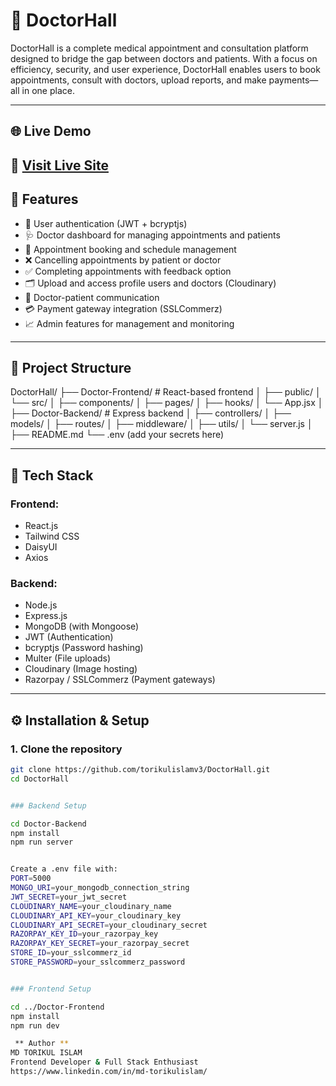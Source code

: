 # 🏥 DoctorHall

DoctorHall is a complete medical appointment and consultation platform designed to bridge the gap
between doctors and patients. With a focus on efficiency, security, and user experience, DoctorHall
enables users to book appointments, consult with doctors, upload reports,
and make payments—all in one place.

---
## 🌐 Live Demo

🔗 [Visit Live Site](https://doctor-frontend-v2x6.onrender.com)
---

## 🌟 Features

- 🔐 User authentication (JWT + bcryptjs)
- 🩺 Doctor dashboard for managing appointments and patients
- 📅 Appointment booking and schedule management
- ❌ Cancelling appointments by patient or doctor
- ✅ Completing appointments with feedback option
- 🗂️ Upload and access profile users and doctors (Cloudinary)
- 💬 Doctor-patient communication
- 💳 Payment gateway integration (SSLCommerz)
- 📈 Admin features for management and monitoring

---

## 📁 Project Structure

DoctorHall/
├── Doctor-Frontend/ # React-based frontend
│ ├── public/
│ └── src/
│ ├── components/
│ ├── pages/
│ ├── hooks/
│ └── App.jsx
│
├── Doctor-Backend/ # Express backend
│ ├── controllers/
│ ├── models/
│ ├── routes/
│ ├── middleware/
│ ├── utils/
│ └── server.js
│
├── README.md
└── .env (add your secrets here)


---

## 🚀 Tech Stack

### Frontend:
- React.js
- Tailwind CSS
- DaisyUI
- Axios

### Backend:
- Node.js
- Express.js
- MongoDB (with Mongoose)
- JWT (Authentication)
- bcryptjs (Password hashing)
- Multer (File uploads)
- Cloudinary (Image hosting)
- Razorpay / SSLCommerz (Payment gateways)

-----

## ⚙️ Installation & Setup

### 1. Clone the repository

```bash
git clone https://github.com/torikulislamv3/DoctorHall.git
cd DoctorHall


### Backend Setup

cd Doctor-Backend
npm install
npm run server


Create a .env file with:
PORT=5000
MONGO_URI=your_mongodb_connection_string
JWT_SECRET=your_jwt_secret
CLOUDINARY_NAME=your_cloudinary_name
CLOUDINARY_API_KEY=your_cloudinary_key
CLOUDINARY_API_SECRET=your_cloudinary_secret
RAZORPAY_KEY_ID=your_razorpay_key
RAZORPAY_KEY_SECRET=your_razorpay_secret
STORE_ID=your_sslcommerz_id
STORE_PASSWORD=your_sslcommerz_password


### Frontend Setup

cd ../Doctor-Frontend
npm install
npm run dev

 ** Author **
MD TORIKUL ISLAM
Frontend Developer & Full Stack Enthusiast
https://www.linkedin.com/in/md-torikulislam/


